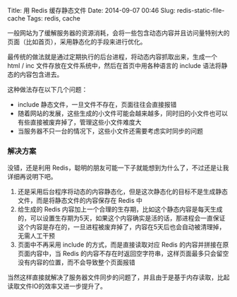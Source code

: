 Title: 用 Redis 缓存静态文件
Date: 2014-09-07 00:46
Slug: redis-static-file-cache
Tags: redis, cache

一般网站为了缓解服务器的资源消耗，会将一些包含动态内容并且访问量特别大的页面（比如首页），采用静态化的手段来进行优化。

最传统的做法就是通过定期执行的后台进程，将动态内容抓取出来，生成一个 html / inc 文件存放在文件系统中，然后在首页中用各种语言的 include 语法将静态的内容包含进去。

这种做法存在以下几个问题：

* include 静态文件，一旦文件不存在，页面往往会直接报错
* 随着网站的发展，这些生成的小文件可能会越来越多，同时旧的小文件也可以有些直接被废弃掉了，管理这些小文件难度大
* 当服务器不只一台的情况下，这些小文件还需要考虑实时同步的问题

### 解决方案

没错，还是利用 Redis，聪明的朋友可能一下子就能想到为什么了，不过还是让我详细再说明下吧。

1. 还是采用后台程序将动态的内容静态化，但是这次静态化的目标不是生成静态文件，而是将静态文件的内容保存在 Redis 中
2. 给生成的 Redis 内容加上一个合理的生存期，比如这个静态内容是每天生成的，可以设置生存期为5天，如果这个内容确实是活的话，那进程会一直保证这个内容是存在的，一旦进程被废弃掉了，内容在5天后也会自动被清理掉，无需人工干预
3. 页面中不再采用 include 的方式，而是直接读取对应 Redis 的内容并拼接在原页面内容中，当 Redis 的内容不存在时返回空字符串，这样页面最多只会留空没有内容的位置，而不会导致整个页面报错

当然这样直接就解决了服务器文件同步的问题了，并且由于是基于内存读取，比起读取文件IO的效率又进一步提升了。